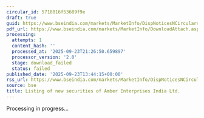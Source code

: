 ```yaml
---
circular_id: 5718016f53689f9e
draft: true
guid: https://www.bseindia.com/markets/MarketInfo/DispNoticesNCirculars.aspx?Noticeid={9F8597FE-4A2B-4234-ABE0-6733F68DCBAB}&noticeno=20250923-61&dt=09/23/2025&icount=61&totcount=84&flag=0
pdf_url: https://www.bseindia.com/markets/MarketInfo/DownloadAttach.aspx?id=20250923-61&attachedId=
processing:
  attempts: 1
  content_hash: ''
  processed_at: '2025-09-23T21:26:50.659897'
  processor_version: '2.0'
  stage: download_failed
  status: failed
published_date: '2025-09-23T13:44:15+00:00'
rss_url: https://www.bseindia.com/markets/MarketInfo/DispNoticesNCirculars.aspx?Noticeid={9F8597FE-4A2B-4234-ABE0-6733F68DCBAB}&noticeno=20250923-61&dt=09/23/2025&icount=61&totcount=84&flag=0
source: bse
title: Listing of new securities of Amber Enterprises India Ltd.
---
```


Processing in progress...